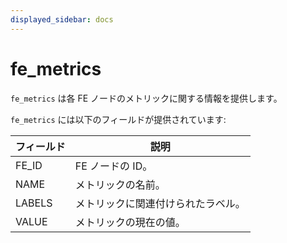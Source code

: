 ```yaml
---
displayed_sidebar: docs
---
```


# fe_metrics

`fe_metrics` は各 FE ノードのメトリックに関する情報を提供します。

`fe_metrics` には以下のフィールドが提供されています:

| **フィールド** | **説明**                                         |
| -------- | ------------------------------------------------ |
| FE_ID    | FE ノードの ID。                                   |
| NAME     | メトリックの名前。                               |
| LABELS   | メトリックに関連付けられたラベル。               |
| VALUE    | メトリックの現在の値。                           |
